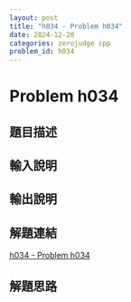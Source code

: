 ```yaml
---
layout: post
title: "h034 - Problem h034"
date: 2024-12-20
categories: zerojudge cpp
problem_id: h034
---
```


# Problem h034

## 題目描述



## 輸入說明



## 輸出說明



## 解題連結

[h034 - Problem h034](https://zerojudge.tw/ShowProblem?problemid=h034)

## 解題思路


